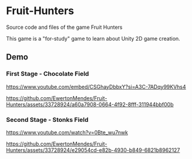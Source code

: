 # Fruit-Hunters
  Source code and files of the game Fruit Hunters

This game is a "for-study" game to learn about Unity 2D game creation.

## Demo

### First Stage - Chocolate Field

https://www.youtube.com/embed/CSGhayDbbxY?si=A3C-7ADqy99KVhs4

https://github.com/EwertonMendes/Fruit-Hunters/assets/33728924/a60a7908-0664-4f92-8fff-311944bbf00b

### Second Stage - Stonks Field

https://www.youtube.com/watch?v=0Bte_wu7nwk

https://github.com/EwertonMendes/Fruit-Hunters/assets/33728924/e29054cd-e82b-4930-b849-6821b8962127

